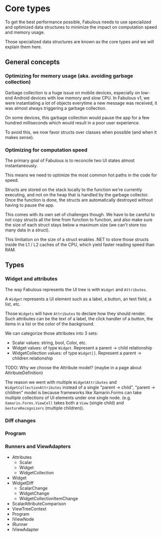 # Core types

To get the best performance possible, Fabulous needs to use specialized and optimized data structures to minimize the impact on computation speed and memory usage.

Those specialized data structures are known as the core types and we will explain them here.

## General concepts

### Optimizing for memory usage (aka. avoiding garbage collection)
Garbage collection is a huge issue on mobile devices, especially on low-end Android devices with low memory and slow CPU. In Fabulous v1, we were instantiating a lot of objects everytime a new message was received, it was almost always triggering a garbage collection.  

On some devices, this garbage collection would pause the app for a few hundred milliseconds which would result in a poor user experience.

To avoid this, we now favor structs over classes when possible (and when it makes sense).

### Optimizing for computation speed
The primary goal of Fabulous is to reconcile two UI states almost instantaneously.

This means we need to optimize the most common hot paths in the code for speed.

Structs are stored on the stack locally to the function we're currently executing, and not on the heap that is handled by the garbage collector. Once the function is done, the structs are automatically destroyed without having to pause the app.

This comes with its own set of challenges though. We have to be careful to not copy structs all the time from function to function, and also make sure the size of each struct stays below a maximum size (we can't store too many data in a struct).

This limitation on the size of a struct enables .NET to store those structs inside the L1 / L2 caches of the CPU, which yield faster reading speed than RAM.

## Types

### Widget and attributes
The way Fabulous represents the UI tree is with `Widget` and `Attributes`.

A `Widget` represents a UI element such as a label, a button, an text field, a list, etc.

Those `Widgets` will have `Attributes` to declare how they should render.  
Such attributes can be the text of a label, the click handler of a button, the items in a list or the color of the background.

We can categorize those attributes into 3 sets:
- Scalar values: string, bool, Color, etc.
- Widget values: of type `Widget`. Represent a parent -> child relationship
- WidgetCollection values: of type `Widget[]`. Represent a parent -> children relationship

TODO: Why we choose the Attribute model? (maybe in a page about AttributeDefinition)

The reason we went with multiple `WidgetAttributes` and `WidgetCollectionAttributes` instead of a single "parent -> child", "parent -> children" model is because frameworks like Xamarin.Forms can take multiple collections of UI elements under one single node. (e.g. `Xamarin.Forms.ViewCell` takes both a `View` (single child) and `GestureRecognizers` (multiple children)).

### Diff changes

### Program

### Runners and ViewAdapters

- Attributes
	- Scalar
	- Widget
	- WidgetCollection
- Widget
- WidgetDiff
	- ScalarChange
	- WidgetChange
	- WidgetCollectionItemChange
- ScalarAttributeComparison
- ViewTreeContext
- Program
- IViewNode
- IRunner
- IViewAdapter